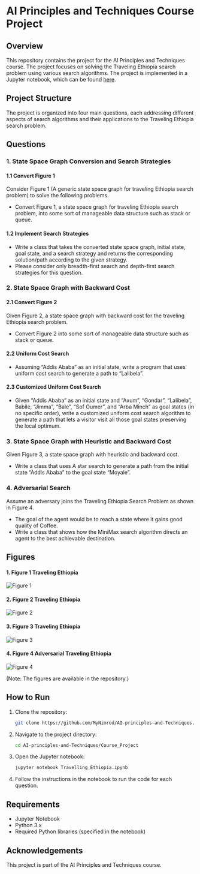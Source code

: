 # AI Principles and Techniques Course Project

## Overview

This repository contains the project for the AI Principles and Techniques course. The project focuses on solving the Traveling Ethiopia search problem using various search algorithms. The project is implemented in a Jupyter notebook, which can be found [here](https://github.com/MyNimrod/AI-principles-and-Techniques/blob/main/Course_Project/Travelling_Ethiopia.ipynb).

## Project Structure

The project is organized into four main questions, each addressing different aspects of search algorithms and their applications to the Traveling Ethiopia search problem.

## Questions

### 1. State Space Graph Conversion and Search Strategies

#### 1.1 Convert Figure 1

Consider Figure 1 (A generic state space graph for traveling Ethiopia search problem) to solve the following problems.

- Convert Figure 1, a state space graph for traveling Ethiopia search problem, into some sort of manageable data structure such as stack or queue.

#### 1.2 Implement Search Strategies

- Write a class that takes the converted state space graph, initial state, goal state, and a search strategy and returns the corresponding solution/path according to the given strategy.
- Please consider only breadth-first search and depth-first search strategies for this question.

### 2. State Space Graph with Backward Cost

#### 2.1 Convert Figure 2

Given Figure 2, a state space graph with backward cost for the traveling Ethiopia search problem.

- Convert Figure 2 into some sort of manageable data structure such as stack or queue.

#### 2.2 Uniform Cost Search

- Assuming “Addis Ababa” as an initial state, write a program that uses uniform cost search to generate a path to “Lalibela”.

#### 2.3 Customized Uniform Cost Search

- Given “Addis Ababa” as an initial state and “Axum”, “Gondar”, “Lalibela”, Babile, “Jimma”, “Bale”, “Sof Oumer”, and “Arba Minch” as goal states (in no specific order), write a customized uniform cost search algorithm to generate a path that lets a visitor visit all those goal states preserving the local optimum.

### 3. State Space Graph with Heuristic and Backward Cost

Given Figure 3, a state space graph with heuristic and backward cost.

- Write a class that uses A star search to generate a path from the initial state “Addis Ababa” to the goal state “Moyale”.

### 4. Adversarial Search

Assume an adversary joins the Traveling Ethiopia Search Problem as shown in Figure 4.

- The goal of the agent would be to reach a state where it gains good quality of Coffee.
- Write a class that shows how the MiniMax search algorithm directs an agent to the best achievable destination.

## Figures

#### 1. Figure 1 Traveling Ethiopia

![Figure 1](https://github.com/MyNimrod/AI-principles-and-Techniques/blob/main/Course_Project/Figure%201%20Traveling%20Ethiopia.png)

#### 2. Figure 2 Traveling Ethiopia

![Figure 2](https://github.com/MyNimrod/AI-principles-and-Techniques/blob/main/Course_Project/Figure%202%20Traveling%20Ethiopia.jpg)

#### 3. Figure 3 Traveling Ethiopia

![Figure 3](https://github.com/MyNimrod/AI-principles-and-Techniques/blob/main/Course_Project/Figure%203%20Traveling%20Ethiopia.jpg)

#### 4. Figure 4 Adversarial Traveling Ethiopia
![Figure 4](https://github.com/MyNimrod/AI-principles-and-Techniques/blob/main/Course_Project/Figure%204%20Adversary%20Traveling%20Ethiopia.jpg)

(Note: The figures are available in the repository.)

## How to Run

1. Clone the repository:
    ```bash
    git clone https://github.com/MyNimrod/AI-principles-and-Techniques.git
    ```
2. Navigate to the project directory:
    ```bash
    cd AI-principles-and-Techniques/Course_Project
    ```
3. Open the Jupyter notebook:
    ```bash
    jupyter notebook Travelling_Ethiopia.ipynb
    ```
4. Follow the instructions in the notebook to run the code for each question.

## Requirements

- Jupyter Notebook
- Python 3.x
- Required Python libraries (specified in the notebook)

## Acknowledgements

This project is part of the AI Principles and Techniques course.

